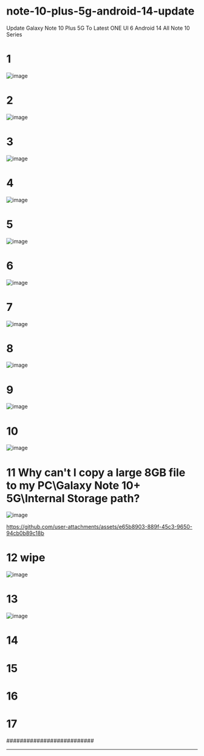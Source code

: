 # note-10-plus-5g-android-14-update
Update Galaxy Note 10 Plus 5G To Latest ONE UI 6 Android 14 All Note 10 Series


# 1
![image](https://github.com/user-attachments/assets/60e51aea-bac7-43ad-a091-91d3c2602d04)



# 2
![image](https://github.com/user-attachments/assets/04a2bc3a-8ab4-4dfd-a3e0-bb141e16f1df)

# 3
![image](https://github.com/user-attachments/assets/f2db2ce3-004d-4b81-b8ad-9cffafb1d062)

# 4
![image](https://github.com/user-attachments/assets/dc97c552-a9a7-43c7-93f4-09a10cf1ffca)

# 5
![image](https://github.com/user-attachments/assets/bacb5927-ab1b-4ff4-a595-1bc559122b82)

# 6
![image](https://github.com/user-attachments/assets/02b96f92-80be-49e9-a73c-dc169666fe3e)

# 7
![image](https://github.com/user-attachments/assets/ca93b775-1673-4c47-8e45-3b631c43a335)

# 8
![image](https://github.com/user-attachments/assets/40b42123-3bd6-4169-883c-32b17386a13f)

# 9
![image](https://github.com/user-attachments/assets/c191cd55-27a0-418e-82c2-bb8b4d730935)

# 10

![image](https://github.com/user-attachments/assets/f62700c8-8c46-42d7-bdce-23944432920b)


# 11   Why can't I copy a large 8GB file to my PC\Galaxy Note 10+ 5G\Internal Storage path?
![image](https://github.com/user-attachments/assets/56d11fce-c72f-487f-ba02-50f0c998b4d1)


https://github.com/user-attachments/assets/e65b8903-889f-45c3-9650-94cb0b89c18b

# 12 wipe
![image](https://github.com/user-attachments/assets/37fdc325-dbb3-4190-96c4-d48122477b6d)


# 13
![image](https://github.com/user-attachments/assets/70108c46-3699-41c9-908f-4407a2089030)


# 14

# 15


# 16

# 17
##########################
____________________________


